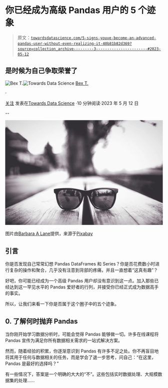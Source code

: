 # 你已经成为高级 Pandas 用户的 5 个迹象

> 原文：[`towardsdatascience.com/5-signs-youve-become-an-advanced-pandas-user-without-even-realizing-it-40b81b82d369?source=collection_archive---------3-----------------------#2023-05-12`](https://towardsdatascience.com/5-signs-youve-become-an-advanced-pandas-user-without-even-realizing-it-40b81b82d369?source=collection_archive---------3-----------------------#2023-05-12)

## 是时候为自己争取荣誉了

[](https://ibexorigin.medium.com/?source=post_page-----40b81b82d369--------------------------------)![Bex T.](https://ibexorigin.medium.com/?source=post_page-----40b81b82d369--------------------------------)[](https://towardsdatascience.com/?source=post_page-----40b81b82d369--------------------------------)![Towards Data Science](https://towardsdatascience.com/?source=post_page-----40b81b82d369--------------------------------) [Bex T.](https://ibexorigin.medium.com/?source=post_page-----40b81b82d369--------------------------------)

·

[关注](https://medium.com/m/signin?actionUrl=https%3A%2F%2Fmedium.com%2F_%2Fsubscribe%2Fuser%2F39db050c2ac2&operation=register&redirect=https%3A%2F%2Ftowardsdatascience.com%2F5-signs-youve-become-an-advanced-pandas-user-without-even-realizing-it-40b81b82d369&user=Bex+T.&userId=39db050c2ac2&source=post_page-39db050c2ac2----40b81b82d369---------------------post_header-----------) 发表在[Towards Data Science](https://towardsdatascience.com/?source=post_page-----40b81b82d369--------------------------------) ·10 分钟阅读·2023 年 5 月 12 日[](https://medium.com/m/signin?actionUrl=https%3A%2F%2Fmedium.com%2F_%2Fvote%2Ftowards-data-science%2F40b81b82d369&operation=register&redirect=https%3A%2F%2Ftowardsdatascience.com%2F5-signs-youve-become-an-advanced-pandas-user-without-even-realizing-it-40b81b82d369&user=Bex+T.&userId=39db050c2ac2&source=-----40b81b82d369---------------------clap_footer-----------)

--

[](https://medium.com/m/signin?actionUrl=https%3A%2F%2Fmedium.com%2F_%2Fbookmark%2Fp%2F40b81b82d369&operation=register&redirect=https%3A%2F%2Ftowardsdatascience.com%2F5-signs-youve-become-an-advanced-pandas-user-without-even-realizing-it-40b81b82d369&source=-----40b81b82d369---------------------bookmark_footer-----------)![](img/e83e79f70c536ea968b37c4d93615614.png)

图片由[Barbara A Lane](https://pixabay.com/users/barbaraalane-756613/?utm_source=link-attribution&utm_medium=referral&utm_campaign=image&utm_content=2144354)提供，来源于[Pixabay](https://pixabay.com//?utm_source=link-attribution&utm_medium=referral&utm_campaign=image&utm_content=2144354)

## 引言

你是否发现自己常常幻想 Pandas DataFrames 和 Series？你是否花费数小时进行复杂的操作和聚合，几乎没有注意到背部的疼痛，并且一直想着“这真有趣”？

好吧，你可能已经成为一个高级 Pandas 用户却没有意识到这一点。加入那些已经达到这一罕见水平的 Pandas 爱好者的行列，并接受你已经正式成为数据高手的事实。

所以，让我们来看一下你是否属于这个圈子中的五个迹象。

## 0\. 了解何时抛弃 Pandas

当你刚开始学习数据分析时，可能会觉得 Pandas 能够做一切。许多在线课程将 Pandas 宣传为满足你所有数据相关需求的一站式解决方案。

然而，随着经验的积累，你逐渐意识到 Pandas 有许多不足之处。你不再盲目地将其用于任何与数据相关的任务，而是学会了退一步思考，问自己：“在这里，Pandas 是最好的选择吗？”

有一些情况下，答案是一个明确的大大的“不”。这些包括实时数据处理、大规模数据集的处理……
